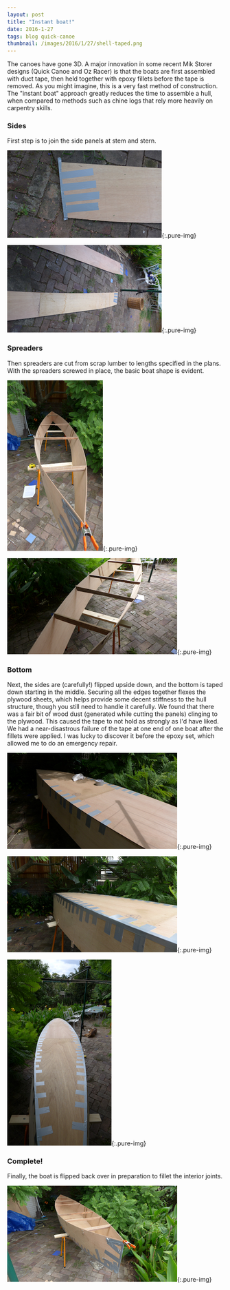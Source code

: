```yaml
---
layout: post
title: "Instant boat!"
date: 2016-1-27
tags: blog quick-canoe
thumbnail: /images/2016/1/27/shell-taped.png
---
```


The canoes have gone 3D. A major innovation in some recent Mik Storer designs (Quick Canoe and Oz Racer) is that the boats are first assembled with duct tape, then held together with epoxy fillets before the tape is removed. As you might imagine, this is a very fast method of construction. The "instant boat" approach greatly reduces the time to assemble a hull, when compared to methods such as chine logs that rely more heavily on carpentry skills.

### Sides

First step is to join the side panels at stem and stern.

![Ends are taped up](/images/2016/1/27/tip.png){:.pure-img}

![Ends are taped up (both boats](/images/2016/1/27/twins.png){:.pure-img}

### Spreaders

Then spreaders are cut from scrap lumber to lengths specified in the plans. With the spreaders screwed in place, the basic boat shape is evident.

![Spreaders-1](/images/2016/1/27/spreaders-1.png){:.pure-img}

![Spreaders-2](/images/2016/1/27/spreaders-2.png){:.pure-img}

### Bottom

Next, the sides are (carefully!) flipped upside down, and the bottom is taped down starting in the middle. Securing all the edges together flexes the plywood sheets, which helps provide some decent stiffness to the hull structure, though you still need to handle it carefully. We found that there was a fair bit of wood dust (generated while cutting the panels) clinging to the plywood. This caused the tape to not hold as strongly as I'd have liked. We had a near-disastrous failure of the tape at one end of one boat after the fillets were applied. I was lucky to discover it before the epoxy set, which allowed me to do an emergency repair.

![taping-1](/images/2016/1/27/taping-1.png){:.pure-img}

![taping-1](/images/2016/1/27/profile-1.png){:.pure-img}

![taping-1](/images/2016/1/27/bottom.png){:.pure-img}

### Complete!

Finally, the boat is flipped back over in preparation to fillet the interior joints.

![taping-1](/images/2016/1/27/shell-taped.png){:.pure-img}

